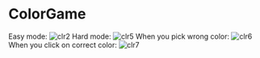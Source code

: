 # ColorGame
Easy mode:
![clr2](https://user-images.githubusercontent.com/76208264/155856775-c7d485e8-b0ed-4bf4-bb02-393645a81506.png)
Hard mode:
![clr5](https://user-images.githubusercontent.com/76208264/155856697-4ce5efee-9e40-4dd5-9834-a4868dc3fe6f.png)
When you pick wrong color:
![clr6](https://user-images.githubusercontent.com/76208264/155856704-3edf6b41-a67e-4d8e-8e0f-1d5f46077406.png)
When you click on correct color:
![clr7](https://user-images.githubusercontent.com/76208264/155856705-a4f6c08a-38b5-4693-8d2a-7b8395e46ee4.png)
